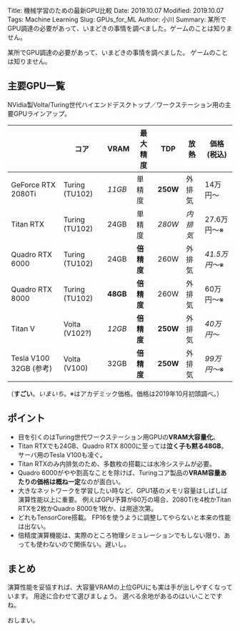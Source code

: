 Title: 機械学習のための最新GPU比較
Date: 2019.10.07
Modified: 2019.10.07
Tags: Machine Learning
Slug: GPUs_for_ML
Author: 小川
Summary: 某所でGPU調達の必要があって、いまどきの事情を調べました。ゲームのことは知りません。

某所でGPU調達の必要があって、いまどきの事情を調べました。
ゲームのことは知りません。

## 主要GPU一覧

NVidia製Volta/Turing世代ハイエンドデスクトップ／ワークステーション用の主要GPUラインアップ。

|                        | コア            | VRAM     | 最大精度   | TDP      | 放熱     | 価格(税込)    |
| ---------------------- | -------------- | -------- | --------- | -------- | ------- | ------------ |
| GeForce RTX 2080Ti     | Turing (TU102) | *11GB*   | 単精度     | **250W** | 外排気   | 14万円〜      |
| Titan RTX              | Turing (TU102) | 24GB     | 単精度     | *280W*   | *内排気* | 27.6万円〜※   |
| Quadro RTX 6000        | Turing (TU102) | 24GB     | **倍精度** | 260W     | 外排気   | *41.5万円〜*※ |
| Quadro RTX 8000        | Turing (TU102) | **48GB** | **倍精度** | 260W     | 外排気   | 60万円〜※     |
| Titan V                | Volta (V102?)  | *12GB*   | **倍精度** | **250W** | 外排気   | *40万円〜*    |
| Tesla V100 32GB (参考) | Volta (V100)   | 32GB     | **倍精度** | **250W** | 外排気   | *99万円〜*※   |

（**すごい**。*いまいち*。※はアカデミック価格。価格は2019年10月初頭調べ。）

## ポイント

- 目を引くのはTuring世代ワークステーション用GPUの**VRAM大容量化**。
- Titan RTXでも24GB、Quadro RTX 8000に至っては**泣く子も黙る48GB**。
サーバ用のTesla V100も凌ぐ。
- Titan RTXのみ内排気のため、多数枚の搭載には水冷システムが必要。
- Quadro 6000がやや割高なことを除けば、Turingコア製品の**VRAM容量あたりの価格は概ね一定**なのが面白い。
- 大きなネットワークを学習したい時など、GPU1基のメモリ容量はしばしば演算性能以上に重要。
例えばGPU予算が60万の場合、2080Tiを4枚かTitan RTXを2枚かQuadro 8000を1枚か、は用途次第。
- どれもTensorCore搭載。
FP16を使うように調整してやらないと本来の性能は出ない。
- 倍精度演算機能は、実際のところ物理シミュレーションでもしない限り、あっても使わないので関係ない。遅いし。 

## まとめ

演算性能を妥協すれば、大容量VRAMの上位GPUにも実は手が出しやすくなっています。
用途に合わせて選びましょう。
選べる余地があるのはいいことですね。

おしまい。
